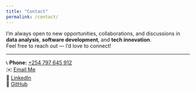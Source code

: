 ```yaml
---
title: "Contact"
permalink: /contact/
---
```


I’m always open to new opportunities, collaborations, and discussions in **data analysis**, **software development**, and **tech innovation**.  
Feel free to reach out — I’d love to connect!  

---  
📞 **Phone:** [ +254 797 645 912 ](tel:+254797645912)  
✉️ [Email Me](mailto:vkiokomutuku@gmail.com)  
💼 [LinkedIn](https://linkedin.com/in/victormutuku)  
🐙 [GitHub](https://github.com/Victor-Mutuku)
